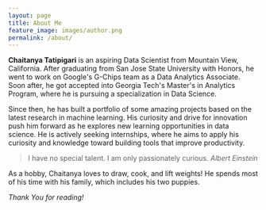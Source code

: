 ```yaml
---
layout: page
title: About Me
feature_image: images/author.png
permalink: /about/
---
```


**Chaitanya Tatipigari** is an aspiring Data Scientist from Mountain View, California. After graduating from San Jose State University with Honors, he went to work on Google's G-Chips team as a Data Analytics Associate. Soon after, he got accepted into Georgia Tech's Master's in Analytics Program, where he is pursuing a specialization in Data Science.

Since then, he has built a portfolio of some amazing projects based on the latest research in machine learning. His curiosity and drive for innovation push him forward as he explores new learning opportunities in data science. He is actively seeking internships, where he aims to apply his curiosity and knowledge toward building tools that improve productivity.

>I have no special talent. I am only passionately curious. <cite>Albert Einstein</cite>

As a hobby, Chaitanya loves to draw, cook, and lift weights! He spends most of his time with his family, which includes his two puppies.

*Thank You for reading!*
